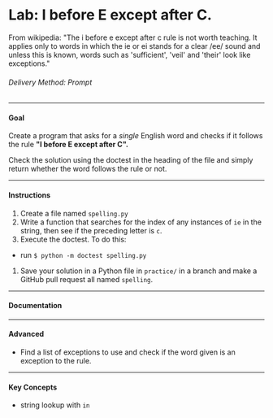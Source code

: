 # Lab: I before E except after C.

From wikipedia:
"The i before e except after c rule is not worth teaching. It applies only to words in which the ie or ei stands for a clear /ee/ sound and unless this is known, words such as 'sufficient', 'veil' and 'their' look like exceptions."

###### Delivery Method: Prompt

------------------------------

#### Goal

Create a program that asks for a _single_ English word and checks if it follows the rule **"I before E except after C".**

Check the solution using the doctest in the heading of the file and simply return whether the word follows the rule or not.



---------------------------------------------------------

#### Instructions

1. Create a file named `spelling.py`
1. Write a function that searches for the index of any instances of `ie` in the string, then see if the preceding letter is `c`.
1. Execute the doctest. To do this:
  * run `$ python -m doctest spelling.py`
1. Save your solution in a Python file in `practice/` in a branch and make a GitHub pull request all named `spelling`.


------------------

#### Documentation


-----------------

#### Advanced

* Find a list of exceptions to use and check if the word given is an exception to the rule.


------------------

#### Key Concepts

- string lookup with `in`
